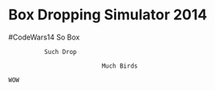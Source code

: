 Box Dropping Simulator 2014
===========================

#CodeWars14
                                       So Box
                                       
              Such Drop  
                                    
                              Much Birds

    WOW
